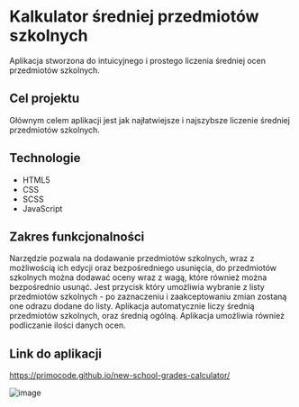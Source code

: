 ﻿# Kalkulator średniej przedmiotów szkolnych
Aplikacja stworzona do intuicyjnego i prostego liczenia średniej ocen przedmiotów szkolnych.

## Cel projektu
Głównym celem aplikacji jest jak najłatwiejsze i najszybsze liczenie średniej przedmiotów szkolnych.

## Technologie 
  - HTML5
  - CSS
  - SCSS
  - JavaScript

## Zakres funkcjonalności
Narzędzie pozwala na dodawanie przedmiotów szkolnych, wraz z możliwością ich edycji oraz bezpośredniego usunięcia, do przedmiotów szkolnych można dodawać oceny wraz z wagą, które również można bezpośrednio usunąć. Jest przycisk który umożliwia wybranie z listy przedmiotów szkolnych - po zaznaczeniu i zaakceptowaniu zmian zostaną one odrazu dodane do listy.
Aplikacja automatycznie liczy średnią przedmiotów szkolnych, oraz średnią ogólną.
Aplikacja umożliwia również podliczanie ilości danych ocen.

## Link do aplikacji
https://primocode.github.io/new-school-grades-calculator/

![image](https://github.com/Primocode/new-school-grades-calculator/blob/master/liczenie-sredniej-ocen.png)
